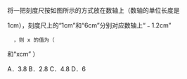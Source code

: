 将一把刻度尺按如图所示的方式放在数轴上（数轴的单位长度是

 1cm），刻度尺上的“1cm”和“6cm”分别对应数轴上“﹣1.2cm”

      ，则 x 的值为（
 和“xcm”                ）

 A．3.8         B．2.8        C．4.8               D．6
